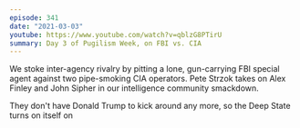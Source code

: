 ```yaml
---
episode: 341
date: "2021-03-03"
youtube: https://www.youtube.com/watch?v=qblzG8PTirU
summary: Day 3 of Pugilism Week, on FBI vs. CIA
---
```

We stoke inter-agency rivalry by pitting a lone, gun-carrying FBI special agent
against two pipe-smoking CIA operators. Pete Strzok takes on Alex Finley and
John Sipher in our intelligence community smackdown. 

They don't have Donald Trump to kick around any more, so the Deep State turns
on itself on

